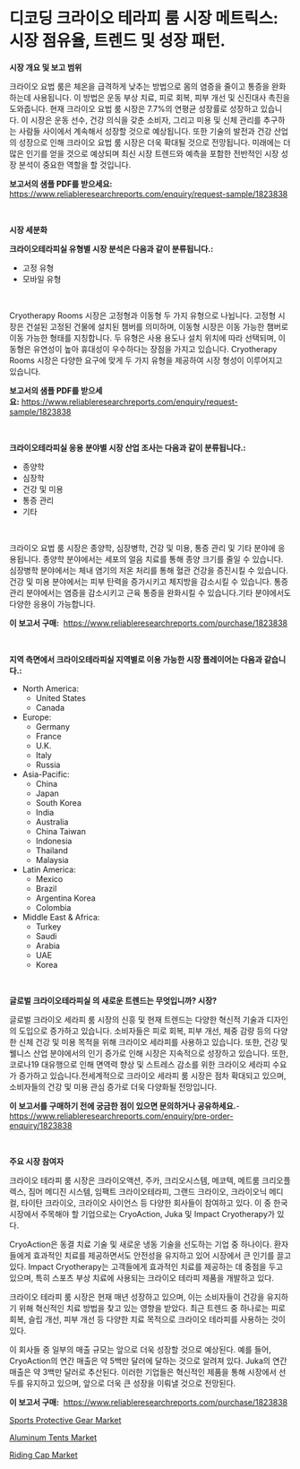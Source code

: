 <p><h1>디코딩 크라이오 테라피 룸 시장 메트릭스: 시장 점유율, 트렌드 및 성장 패턴.</h1></p><p><strong>시장 개요 및 보고 범위</strong></p>
<p><p>크라이오 요법 룸은 체온을 급격하게 낮추는 방법으로 몸의 염증을 줄이고 통증을 완화하는데 사용됩니다. 이 방법은 운동 부상 치료, 피로 회복, 피부 개선 및 신진대사 촉진을 도와줍니다. 현재 크라이오 요법 룸 시장은 7.7%의 연평균 성장률로 성장하고 있습니다. 이 시장은 운동 선수, 건강 의식을 갖춘 소비자, 그리고 미용 및 신체 관리를 추구하는 사람들 사이에서 계속해서 성장할 것으로 예상됩니다. 또한 기술의 발전과 건강 산업의 성장으로 인해 크라이오 요법 룸 시장은 더욱 확대될 것으로 전망됩니다. 미래에는 더 많은 인기를 얻을 것으로 예상되며 최신 시장 트렌드와 예측을 포함한 전반적인 시장 성장 분석이 중요한 역할을 할 것입니다.</p></p>
<p><strong>보고서의 샘플 PDF를 받으세요:</strong> <a href="https://www.reliableresearchreports.com/enquiry/request-sample/1823838">https://www.reliableresearchreports.com/enquiry/request-sample/1823838</a></p>
<p>&nbsp;</p>
<p><strong>시장 세분화</strong></p>
<p><strong>크라이오테라피실 유형별 시장 분석은 다음과 같이 분류됩니다.:</strong></p>
<p><ul><li>고정 유형</li><li>모바일 유형</li></ul></p>
<p>&nbsp;</p>
<p><p>Cryotherapy Rooms 시장은 고정형과 이동형 두 가지 유형으로 나뉩니다. 고정형 시장은 건설된 고정된 건물에 설치된 챔버를 의미하며, 이동형 시장은 이동 가능한 챔버로 이동 가능한 형태를 지칭합니다. 두 유형은 사용 용도나 설치 위치에 따라 선택되며, 이동형은 유연성이 높아 휴대성이 우수하다는 장점을 가지고 있습니다. Cryotherapy Rooms 시장은 다양한 요구에 맞게 두 가지 유형을 제공하여 시장 형성이 이루어지고 있습니다.</p></p>
<p><strong>보고서의 샘플 PDF를 받으세요:</strong>&nbsp;<a href="https://www.reliableresearchreports.com/enquiry/request-sample/1823838">https://www.reliableresearchreports.com/enquiry/request-sample/1823838</a></p>
<p>&nbsp;</p>
<p><strong> 크라이오테라피실 응용 분야별 시장 산업 조사는 다음과 같이 분류됩니다.:</strong></p>
<p><ul><li>종양학</li><li>심장학</li><li>건강 및 미용</li><li>통증 관리</li><li>기타</li></ul></p>
<p>&nbsp;</p>
<p><p>크라이오 요법 룸 시장은 종양학, 심장병학, 건강 및 미용, 통증 관리 및 기타 분야에 응용됩니다. 종양학 분야에서는 세포의 얼음 치료를 통해 종양 크기를 줄일 수 있습니다. 심장병학 분야에서는 체내 염기의 저온 처리를 통해 혈관 건강을 증진시킬 수 있습니다. 건강 및 미용 분야에서는 피부 탄력을 증가시키고 체지방을 감소시킬 수 있습니다. 통증 관리 분야에서는 염증을 감소시키고 근육 통증을 완화시킬 수 있습니다.기타 분야에서도 다양한 응용이 가능합니다.</p></p>
<p><strong>이 보고서 구매:</strong>&nbsp; <a href="https://www.reliableresearchreports.com/purchase/1823838">https://www.reliableresearchreports.com/purchase/1823838</a></p>
<p>&nbsp;</p>
<p><strong>지역 측면에서 크라이오테라피실 지역별로 이용 가능한 시장 플레이어는 다음과 같습니다.:</strong></p>
<p><ul>
    <li>
        North America:
        <ul>
            <li>United States</li>
            <li>Canada</li>
        </ul>
    </li>
    <li>
        Europe:
        <ul>
            <li>Germany</li>
            <li>France</li>
            <li>U.K.</li>
            <li>Italy</li>
            <li>Russia</li>
        </ul>
    </li>
    <li>
        Asia-Pacific:
        <ul>
            <li>China</li>
            <li>Japan</li>
            <li>South Korea</li>
            <li>India</li>
            <li>Australia</li>
            <li>China Taiwan</li>
            <li>Indonesia</li>
            <li>Thailand</li>
            <li>Malaysia</li>
        </ul>
    </li>
    <li>
        Latin America:
        <ul>
            <li>Mexico</li>
            <li>Brazil</li>
            <li>Argentina Korea</li>
            <li>Colombia</li>
        </ul>
    </li>
    <li>
        Middle East & Africa:
        <ul>
            <li>Turkey</li>
            <li>Saudi</li>
            <li>Arabia</li>
            <li>UAE</li>
            <li>Korea</li>
        </ul>
    </li>
    </ul></p>
<p>&nbsp;</p>
<p><strong>글로벌 크라이오테라피실 의 새로운 트렌드는 무엇입니까? 시장?</strong></p>
<p><p>글로벌 크라이오 세라피 룸 시장의 신흥 및 현재 트렌드는 다양한 혁신적 기술과 디자인의 도입으로 증가하고 있습니다. 소비자들은 피로 회복, 피부 개선, 체중 감량 등의 다양한 신체 건강 및 미용 목적을 위해 크라이오 세라피를 사용하고 있습니다. 또한, 건강 및 웰니스 산업 분야에서의 인기 증가로 인해 시장은 지속적으로 성장하고 있습니다. 또한, 코로나19 대유행으로 인해 면역력 향상 및 스트레스 감소를 위한 크라이오 세라피 수요가 증가하고 있습니다.전세계적으로 크라이오 세라피 룸 시장은 점차 확대되고 있으며, 소비자들의 건강 및 미용 관심 증가로 더욱 다양화될 전망입니다.</p></p>
<p><strong>이 보고서를 구매하기 전에 궁금한 점이 있으면 문의하거나 공유하세요.</strong>- <a href="https://www.reliableresearchreports.com/enquiry/pre-order-enquiry/1823838">https://www.reliableresearchreports.com/enquiry/pre-order-enquiry/1823838</a></p>
<p>&nbsp;</p>
<p><strong>주요 시장 참여자</strong></p>
<p><p>크라이오 테라피 룸 시장은 크라이오액션, 주카, 크리오시스템, 메코텍, 메트룸 크리오플렉스, 짐머 메디진 시스템, 임팩트 크라이오테라피, 그랜드 크라이오, 크라이오닉 메디컬, 타이탄 크라이오, 크라이오 사이언스 등 다양한 회사들이 참여하고 있다. 이 중 한국 시장에서 주목해야 할 기업으로는 CryoAction, Juka 및 Impact Cryotherapy가 있다.</p><p>CryoAction은 동결 치료 기술 및 새로운 냉동 기술을 선도하는 기업 중 하나이다. 환자들에게 효과적인 치료를 제공하면서도 안전성을 유지하고 있어 시장에서 큰 인기를 끌고 있다. Impact Cryotherapy는 고객들에게 효과적인 치료를 제공하는 데 중점을 두고 있으며, 특히 스포츠 부상 치료에 사용되는 크라이오 테라피 제품을 개발하고 있다.</p><p>크라이오 테라피 룸 시장은 현재 매년 성장하고 있으며, 이는 소비자들이 건강을 유지하기 위해 혁신적인 치료 방법을 찾고 있는 영향을 받았다. 최근 트렌드 중 하나로는 피로 회복, 슬립 개선, 피부 개선 등 다양한 치료 목적으로 크라이오 테라피를 사용하는 것이 있다.</p><p>이 회사들 중 일부의 매출 규모는 앞으로 더욱 성장할 것으로 예상된다. 예를 들어, CryoAction의 연간 매출은 약 5백만 달러에 달하는 것으로 알려져 있다. Juka의 연간 매출은 약 3백만 달러로 추산된다. 이러한 기업들은 혁신적인 제품을 통해 시장에서 선두를 유지하고 있으며, 앞으로 더욱 큰 성장을 이뤄낼 것으로 전망된다.</p></p>
<p><strong>이 보고서 구매:</strong>&nbsp;&nbsp;<a href="https://www.reliableresearchreports.com/purchase/1823838">https://www.reliableresearchreports.com/purchase/1823838</a></p>
<p><p><a href="https://github.com/beatblasta/Market-Research-Report-List-2/blob/main/sports-protective-gear-market.md">Sports Protective Gear Market</a></p><p><a href="https://github.com/shotows/Market-Research-Report-List-1/blob/main/aluminum-tents-market.md">Aluminum Tents Market</a></p><p><a href="https://github.com/angelajermaine/Market-Research-Report-List-2/blob/main/riding-cap-market.md">Riding Cap Market</a></p></p>
